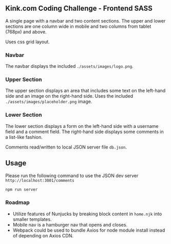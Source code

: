 ## Kink.com Coding Challenge - Frontend SASS

A single page with a navbar and two content sections.
The upper and lower sections are one column wide in mobile and two columns from tablet (768px) and above.

Uses css grid layout.

### Navbar

The navbar displays the included `./assets/images/logo.png`.

### Upper Section

The upper section displays an area that includes some text on the left-hand side and an image on the right-hand
side. Uses the included `./assets/images/placeholder.png` image.

### Lower Section

The lower section displays a form on the left-hand side with a username field and a comment field.
The right-hand side displays some comments in a list-like fashion.

Comments read/written to local JSON server file `db.json`.

## Usage

Please run the following command to use the JSON dev server `http://localhost:3001/comments`

```bash
npm run server
```

### Roadmap

- Utilize features of Nunjucks by breaking block content in `home.njk` into smaller templates.
- Mobile nav is a hamburger nav that opens and closes.
- Webpack could be used to bundle Axios for node module install instead of depending on Axios CDN.
